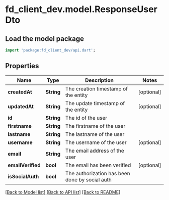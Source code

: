 # fd_client_dev.model.ResponseUserDto

## Load the model package
```dart
import 'package:fd_client_dev/api.dart';
```

## Properties
Name | Type | Description | Notes
------------ | ------------- | ------------- | -------------
**createdAt** | **String** | The creation timestamp of the entity | [optional] 
**updatedAt** | **String** | The update timestamp of the entity | [optional] 
**id** | **String** | The id of the user | 
**firstname** | **String** | The firstname of the user | 
**lastname** | **String** | The lastname of the user | 
**username** | **String** | The username of the user | [optional] 
**email** | **String** | The email address of the user | 
**emailVerified** | **bool** | The email has been verified | [optional] 
**isSocialAuth** | **bool** | The authorization has been done by social auth | 

[[Back to Model list]](../README.md#documentation-for-models) [[Back to API list]](../README.md#documentation-for-api-endpoints) [[Back to README]](../README.md)


